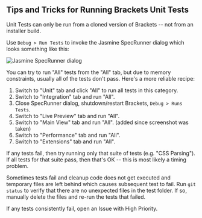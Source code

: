 ## Tips and Tricks for Running Brackets Unit Tests

Unit Tests can only be run from a cloned version of Brackets -- not from an installer build.

Use `Debug > Run Tests` to invoke the Jasmine SpecRunner dialog which looks something like this:

![Jasmine SpecRunner dialog](http://i.imgur.com/ZzozdSA.png)

You can try to run "All" tests from the "All" tab, but due to memory constraints,
usually all of the tests don't pass. Here's a more reliable recipe:

1. Switch to "Unit" tab and click "All" to run all tests in this category.
2. Switch to "Integration" tab and run "All".
3. Close SpecRunner dialog, shutdown/restart Brackets, `Debug > Runs Tests`.
4. Switch to "Live Preview" tab and run "All".
5. Switch to "Main View" tab and run "All". (added since screenshot was taken)
6. Switch to "Performance" tab and run "All".
7. Switch to "Extensions" tab and run "All".

If any tests fail, then try running only that suite of tests (e.g. "CSS Parsing").
If all tests for that suite pass, then that's OK -- this is most likely a timing problem.

Sometimes tests fail and cleanup code does not get executed and temporary files are left behind which causes subsequent test to fail. Run `git status` to verify that there are no unexpected files in the test folder. If so, manually delete the files and re-run the tests that failed.

If any tests consistently fail, open an Issue with High Priority.
